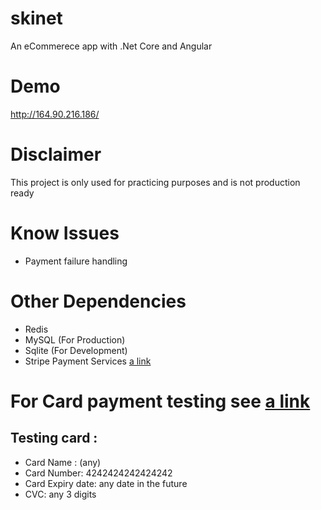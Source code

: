 # skinet

An eCommerece app with .Net Core and Angular

# Demo

http://164.90.216.186/

# Disclaimer

This project is only used for practicing purposes and is not production ready

# Know Issues

- Payment failure handling

# Other Dependencies

- Redis
- MySQL (For Production)
- Sqlite (For Development)
- Stripe Payment Services [a link](https://stripe.com/au)

# For Card payment testing see [a link](https://stripe.com/docs/testing)

## Testing card :

- Card Name : (any)
- Card Number: 4242424242424242
- Card Expiry date: any date in the future
- CVC: any 3 digits
